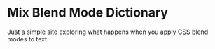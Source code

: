 # Mix Blend Mode Dictionary
Just a simple site exploring what happens when you apply CSS blend modes to text.